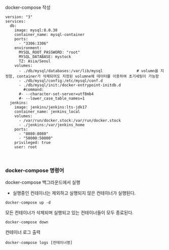 docker-compose 작성

```vim
version: "3"
services:
  db:
    image: mysql:8.0.30
    container_name: mysql-container
    ports:
      - "3306:3306"
    environment:
      MYSQL_ROOT_PASSWORD: "root"
      MYSQL_DATABASE: mystock
      TZ: Asia/Seoul
    volumes:
      - ./db/mysql/databases:/var/lib/mysql               # volumn을 지정함, container가 삭제되어도 지정된 volumne에 데이터를 이용하여 초기세팅이 가능함
      - ./db/mysql/config:/etc/mysql/conf.d
      - ./db/mysql/init:/docker-entrypoint-initdb.d
        #command:
      #- --character-set-server=utf8mb4
      #- --lower_case_table_names=1
  jenkins:
    image: jenkins/jenkins:lts-jdk17
    container_name: jenkins_local
    volumes:
      - /var/run/docker.stock:/var/run/docker.stock
      - ./jenkins:/var/jenkins_home
    ports:
      - "8080:8080"
      - "50000:50000"
    privileged: true
    user: root
```

<br>

### docker-compose 명령어

docker-compose 백그라운드에서 실행

- 실행중인 컨테이너는 제외하고 실행되지 않은 컨테이너가 실행된다.

```vim
docker-compose up -d
```

모든 컨테이너가 삭제되며 실행되고 있는 컨테이너들이 모두 종료된다.

```vim
docker-compose down
```

컨테이너 로그 출력

```
docker-compose logs [컨테이너명]
```
